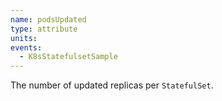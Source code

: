 ```yaml
---
name: podsUpdated
type: attribute
units:
events:
  - K8sStatefulsetSample
---
```


The number of updated replicas per `StatefulSet`.